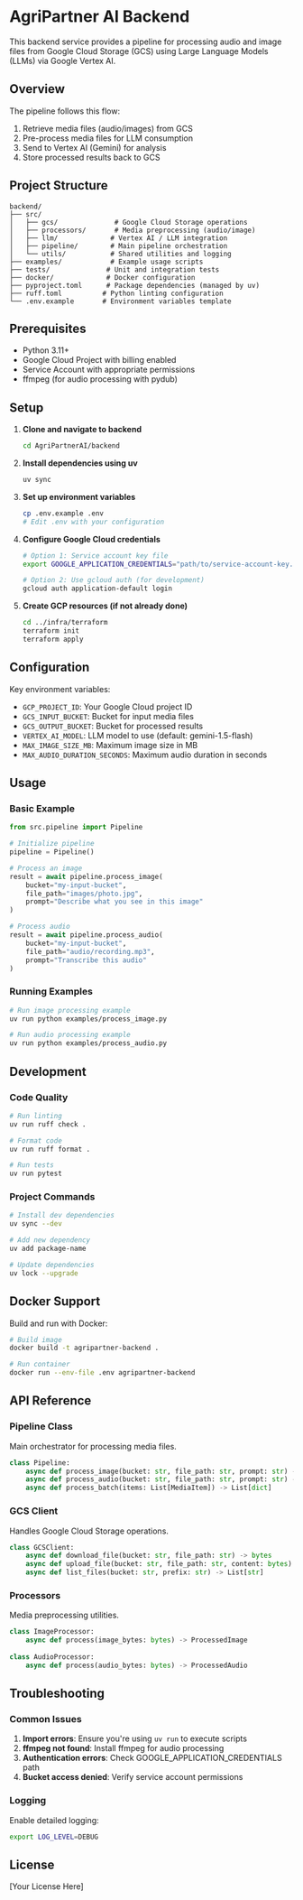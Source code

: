 # AgriPartner AI Backend

This backend service provides a pipeline for processing audio and image files from Google Cloud Storage (GCS) using Large Language Models (LLMs) via Google Vertex AI.

## Overview

The pipeline follows this flow:
1. Retrieve media files (audio/images) from GCS
2. Pre-process media files for LLM consumption
3. Send to Vertex AI (Gemini) for analysis
4. Store processed results back to GCS

## Project Structure

```
backend/
├── src/
│   ├── gcs/              # Google Cloud Storage operations
│   ├── processors/       # Media preprocessing (audio/image)
│   ├── llm/             # Vertex AI / LLM integration
│   ├── pipeline/        # Main pipeline orchestration
│   └── utils/           # Shared utilities and logging
├── examples/            # Example usage scripts
├── tests/              # Unit and integration tests
├── docker/             # Docker configuration
├── pyproject.toml      # Package dependencies (managed by uv)
├── ruff.toml          # Python linting configuration
└── .env.example       # Environment variables template
```

## Prerequisites

- Python 3.11+
- Google Cloud Project with billing enabled
- Service Account with appropriate permissions
- ffmpeg (for audio processing with pydub)

## Setup

1. **Clone and navigate to backend**
   ```bash
   cd AgriPartnerAI/backend
   ```

2. **Install dependencies using uv**
   ```bash
   uv sync
   ```

3. **Set up environment variables**
   ```bash
   cp .env.example .env
   # Edit .env with your configuration
   ```

4. **Configure Google Cloud credentials**
   ```bash
   # Option 1: Service account key file
   export GOOGLE_APPLICATION_CREDENTIALS="path/to/service-account-key.json"
   
   # Option 2: Use gcloud auth (for development)
   gcloud auth application-default login
   ```

5. **Create GCP resources (if not already done)**
   ```bash
   cd ../infra/terraform
   terraform init
   terraform apply
   ```

## Configuration

Key environment variables:

- `GCP_PROJECT_ID`: Your Google Cloud project ID
- `GCS_INPUT_BUCKET`: Bucket for input media files
- `GCS_OUTPUT_BUCKET`: Bucket for processed results
- `VERTEX_AI_MODEL`: LLM model to use (default: gemini-1.5-flash)
- `MAX_IMAGE_SIZE_MB`: Maximum image size in MB
- `MAX_AUDIO_DURATION_SECONDS`: Maximum audio duration in seconds

## Usage

### Basic Example

```python
from src.pipeline import Pipeline

# Initialize pipeline
pipeline = Pipeline()

# Process an image
result = await pipeline.process_image(
    bucket="my-input-bucket",
    file_path="images/photo.jpg",
    prompt="Describe what you see in this image"
)

# Process audio
result = await pipeline.process_audio(
    bucket="my-input-bucket", 
    file_path="audio/recording.mp3",
    prompt="Transcribe this audio"
)
```

### Running Examples

```bash
# Run image processing example
uv run python examples/process_image.py

# Run audio processing example
uv run python examples/process_audio.py
```

## Development

### Code Quality

```bash
# Run linting
uv run ruff check .

# Format code
uv run ruff format .

# Run tests
uv run pytest
```

### Project Commands

```bash
# Install dev dependencies
uv sync --dev

# Add new dependency
uv add package-name

# Update dependencies
uv lock --upgrade
```

## Docker Support

Build and run with Docker:

```bash
# Build image
docker build -t agripartner-backend .

# Run container
docker run --env-file .env agripartner-backend
```

## API Reference

### Pipeline Class

Main orchestrator for processing media files.

```python
class Pipeline:
    async def process_image(bucket: str, file_path: str, prompt: str) -> dict
    async def process_audio(bucket: str, file_path: str, prompt: str) -> dict
    async def process_batch(items: List[MediaItem]) -> List[dict]
```

### GCS Client

Handles Google Cloud Storage operations.

```python
class GCSClient:
    async def download_file(bucket: str, file_path: str) -> bytes
    async def upload_file(bucket: str, file_path: str, content: bytes) -> str
    async def list_files(bucket: str, prefix: str) -> List[str]
```

### Processors

Media preprocessing utilities.

```python
class ImageProcessor:
    async def process(image_bytes: bytes) -> ProcessedImage
    
class AudioProcessor:
    async def process(audio_bytes: bytes) -> ProcessedAudio
```

## Troubleshooting

### Common Issues

1. **Import errors**: Ensure you're using `uv run` to execute scripts
2. **ffmpeg not found**: Install ffmpeg for audio processing
3. **Authentication errors**: Check GOOGLE_APPLICATION_CREDENTIALS path
4. **Bucket access denied**: Verify service account permissions

### Logging

Enable detailed logging:
```bash
export LOG_LEVEL=DEBUG
```

## License

[Your License Here]